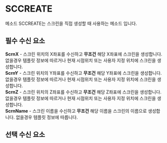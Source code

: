 # SCCREATE
메소드 SCCREATE는 스크린을 직접 생성할 때 사용하는 메소드 입니다.<br>

## 필수 수신 요소
**ScrnX** - 스크린 위치의 X좌표를 수신하고 **무조건** 해당 X좌표에 스크린을 생성합니다. 없을경우 템플릿 정보에 따르거나 현재 시점위치 또는 사용자 지정 위치에 스크린을 생성합니다.<br>
**ScrnY** - 스크린 위치의 Y좌표를 수신하고 **무조건** 해당 Y좌표에 스크린을 생성합니다. 없을경우 템플릿 정보에 따르거나 현재 시점위치 또는 사용자 지정 위치에 스크린을 생성합니다.<br>
**ScrnZ** - 스크린 위치의 Z좌표를 수신하고 **무조건** 해당 Z좌표에 스크린을 생성합니다. 없을경우 템플릿 정보에 따르거나 현재 시점위치 또는 사용자 지정 위치에 스크린을 생성합니다.<br>
**ScrnName** - 스크린 이름을 수신하고 **무조건** 해당 이름을 스크린의 이름으로 생성합니다. 없을경우 템플릿 정보에 따릅니다.<br>

## 선택 수신 요소
